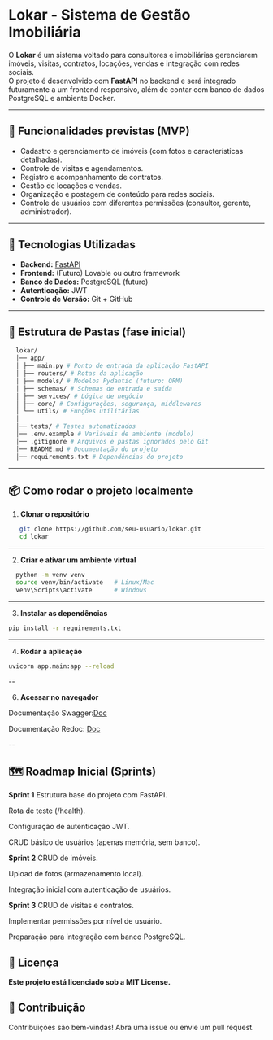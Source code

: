 # Lokar - Sistema de Gestão Imobiliária

O **Lokar** é um sistema voltado para consultores e imobiliárias gerenciarem imóveis, visitas, contratos, locações, vendas e integração com redes sociais.  
O projeto é desenvolvido com **FastAPI** no backend e será integrado futuramente a um frontend responsivo, além de contar com banco de dados PostgreSQL e ambiente Docker.

---

## 📌 Funcionalidades previstas (MVP)
- Cadastro e gerenciamento de imóveis (com fotos e características detalhadas).
- Controle de visitas e agendamentos.
- Registro e acompanhamento de contratos.
- Gestão de locações e vendas.
- Organização e postagem de conteúdo para redes sociais.
- Controle de usuários com diferentes permissões (consultor, gerente, administrador).

---

## 🚀 Tecnologias Utilizadas
- **Backend:** [FastAPI](https://fastapi.tiangolo.com/)
- **Frontend:** (Futuro) Lovable ou outro framework
- **Banco de Dados:** PostgreSQL (futuro)
- **Autenticação:** JWT
- **Controle de Versão:** Git + GitHub

---

## 📂 Estrutura de Pastas (fase inicial)

```bash
  lokar/
  │── app/
  │ ├── main.py # Ponto de entrada da aplicação FastAPI
  │ ├── routers/ # Rotas da aplicação
  │ ├── models/ # Modelos Pydantic (futuro: ORM)
  │ ├── schemas/ # Schemas de entrada e saída
  │ ├── services/ # Lógica de negócio
  │ ├── core/ # Configurações, segurança, middlewares
  │ └── utils/ # Funções utilitárias
  │
  │── tests/ # Testes automatizados
  │── .env.example # Variáveis de ambiente (modelo)
  │── .gitignore # Arquivos e pastas ignorados pelo Git
  │── README.md # Documentação do projeto
  │── requirements.txt # Dependências do projeto
```

---

## 📦 Como rodar o projeto localmente

1. **Clonar o repositório**
```bash
   git clone https://github.com/seu-usuario/lokar.git
   cd lokar
```

---

2. **Criar e ativar um ambiente virtual**

```bash
  python -m venv venv
  source venv/bin/activate   # Linux/Mac
  venv\Scripts\activate      # Windows
```

---

3. **Instalar as dependências**

```bash
pip install -r requirements.txt
```

---

4. **Rodar a aplicação**

```bash
uvicorn app.main:app --reload
```

--

6. **Acessar no navegador**

Documentação Swagger:[Doc](http://127.0.0.1:8000/docs)

Documentação Redoc: [Doc](http://127.0.0.1:8000/redoc)

--

## 🗺 Roadmap Inicial (Sprints)

**Sprint 1**
  Estrutura base do projeto com FastAPI.
  
  Rota de teste (/health).
  
  Configuração de autenticação JWT.
  
  CRUD básico de usuários (apenas memória, sem banco).
  
**Sprint 2**
  CRUD de imóveis.
  
  Upload de fotos (armazenamento local).
  
  Integração inicial com autenticação de usuários.

**Sprint 3**
  CRUD de visitas e contratos.
  
  Implementar permissões por nível de usuário.
  
  Preparação para integração com banco PostgreSQL.

## 📜 Licença
**Este projeto está licenciado sob a MIT License.**

## 🤝 Contribuição
Contribuições são bem-vindas!
Abra uma issue ou envie um pull request.


